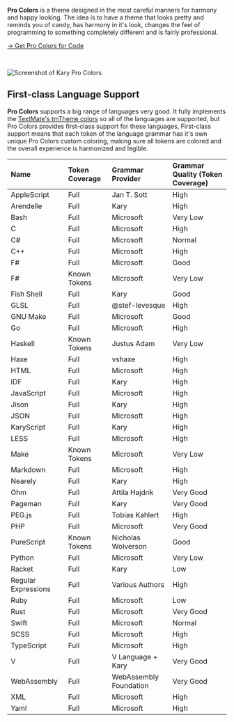 <!--
    Kary Pro Colors - A Color Theme for Code and Other Things
    Copyright (C) 2015-present Pouya Kary <kary@gnu.org>

    This program is free software: you can redistribute it and/or modify
    it under the terms of the GNU General Public License as published by
    the Free Software Foundation, either version 3 of the License, or
    (at your option) any later version.

    This program is distributed in the hope that it will be useful,
    but WITHOUT ANY WARRANTY; without even the implied warranty of
    MERCHANTABILITY or FITNESS FOR A PARTICULAR PURPOSE.  See the
    GNU General Public License for more details.

    You should have received a copy of the GNU General Public License
    along with this program.  If not, see <https://www.gnu.org/licenses/>.
    Kary Pro Colors
-->

__Pro Colors__ is a theme designed in the most careful manners for harmony and happy looking. The idea is to have a theme that looks pretty and reminds you of candy, has harmony in it's look, changes the feel of programming to something completely different and is fairly professional.

[&rightarrow; Get Pro Colors for Code](https://marketplace.visualstudio.com/items?itemName=karyfoundation.theme-karyfoundation-themes)

<br>

![Screenshot of Kary Pro Colors](https://user-images.githubusercontent.com/2157285/130625266-e6e6c071-ec36-430a-a034-3d153e8f3f18.png)


## First-class Language Support
__Pro Colors__ supports a big range of languages very good. It fully implements the [TextMate's tmTheme colors](https://www.sublimetext.com/docs/3/color_schemes_tmtheme.html) so all of the languages are supported, but Pro Colors provides first-class support for these languages, First-class support means that each token of the language grammar has it's own unique Pro Colors custom coloring, making sure all tokens are colored and the overall experience is harmonized and legible.

| Name                  | Token Coverage        | Grammar Provider          | Grammar Quality (Token Coverage)  |
|:----------------------|:----------------------|:--------------------------|:----------------------------------|
| AppleScript           | Full                  | Jan T. Sott               | High                              |
| Arendelle             | Full                  | Kary                      | High                              |
| Bash                  | Full                  | Microsoft                 | Very Low                          |
| C                     | Full                  | Microsoft                 | High                              |
| C#                    | Full                  | Microsoft                 | Normal                            |
| C++                   | Full                  | Microsoft                 | High                              |
| F#                    | Full                  | Microsoft                 | Good                              |
| F#                    | Known Tokens          | Microsoft                 | Very Low                          |
| Fish Shell            | Full                  | Kary                      | Good                              |
| GLSL                  | Full                  | @stef-levesque            | High                              |
| GNU Make              | Full                  | Microsoft                 | Good                              |
| Go                    | Full                  | Microsoft                 | High                              |
| Haskell               | Known Tokens          | Justus Adam               | Very Low                          |
| Haxe                  | Full                  | vshaxe                    | High                              |
| HTML                  | Full                  | Microsoft                 | High                              |
| IDF                   | Full                  | Kary                      | High                              |
| JavaScript            | Full                  | Microsoft                 | High                              |
| Jison                 | Full                  | Kary                      | High                              |
| JSON                  | Full                  | Microsoft                 | High                              |
| KaryScript            | Full                  | Kary                      | High                              |
| LESS                  | Full                  | Microsoft                 | High                              |
| Make                  | Known Tokens          | Microsoft                 | Very Low                          |
| Markdown              | Full                  | Microsoft                 | High                              |
| Nearely               | Full                  | Kary                      | High                              |
| Ohm                   | Full                  | Attila Hajdrik            | Very Good                         |
| Pageman               | Full                  | Kary                      | Very Good                         |
| PEG.js                | Full                  | Tobias Kahlert            | High                              |
| PHP                   | Full                  | Microsoft                 | Very Good                         |
| PureScript            | Known Tokens          | Nicholas Wolverson        | Good                              |
| Python                | Full                  | Microsoft                 | Very Low                          |
| Racket                | Full                  | Kary                      | Low                               |
| Regular Expressions   | Full                  | Various Authors           | High                              |
| Ruby                  | Full                  | Microsoft                 | Low                               |
| Rust                  | Full                  | Microsoft                 | Very Good                         |
| Swift                  | Full                  | Microsoft                 | Normal                              |
| SCSS                  | Full                  | Microsoft                 | High                              |
| TypeScript            | Full                  | Microsoft                 | High                              |
| V                     | Full                  | V Language + Kary         | Very Good                         |
| WebAssembly           | Full                  | WebAssembly Foundation    | Very Good                         |
| XML                   | Full                  | Microsoft                 | High                              |
| Yaml                  | Full                  | Microsoft                 | High                              |
